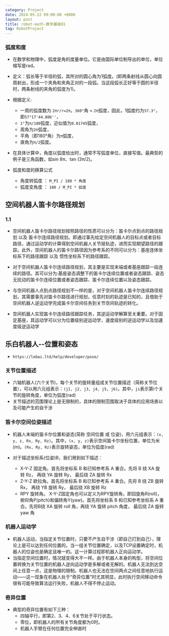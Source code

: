```yaml
---
category: Project
date: 2024-05-22 09:00:00 +0800
layout: post
title: robot-math-数学基础01
tag: RobotProject
---
```


### 弧度和度

+ 在数学和物理中，弧度是角的度量单位。它是由国际单位制导出的单位，单位缩写是rad。
+ 定义：弧长等于半径的弧，其所对的圆心角为1弧度。(即两条射线从圆心向圆周射出，形成一个夹角和夹角正对的一段弧。当这段弧长正好等于圆的半径时，两条射线的夹角的弧度为1)。

+ 根据定义:
  + 一周的弧度数为 `2πr/r=2π`，`360°`角 = `2π`弧度，因此，1弧度约为`57.3°`，即`57°17'44.806''`，
  + `1°`为`π/180`弧度，近似值为`0.01745`弧度，
  + 周角为`2π`弧度，
  + 平角（即180°角）为`π`弧度，
  + 直角为`π/2`弧度。

+ 在具体计算中，角度以弧度给出时，通常不写弧度单位，直接写值。最典型的例子是三角函数，如sin 8π、tan (3π/2)。

+ 弧度和度的换算公式
  + 角度转弧度 ： `M_PI / 180 * 角度`
  + 弧度变角度 ： `180 / M_PI * 弧度`


## 空间机器人笛卡尔路径规划

### 1.1

+ 空间机器人笛卡尔路径规划按照路径的性质可以分为：笛卡尔点到点的路径规划 以及 笛卡尔连续路径规划。即通过事先给定空间机器人的目标点或者目标路径，通过运动学的计算得到空间机器人关节层轨迹，进而实现期望路径的跟踪。此外，空间机器人的笛卡尔路径因为参考系的不同可以分为：基座连体坐标系下的路径跟踪 以及 惯性坐标系下的路径跟踪。

+ 对于空间机器人笛卡尔连续路径规划，其主要是实现末端或者基座跟踪一段连续的路径。其可以分为:基座姿态调整下的笛卡尔连续位置或者姿态跟踪、姿态无扰动的笛卡尔连续位置或者姿态跟踪、笛卡尔连续位置以及姿态跟踪。
+ 与空间机器人点到点路径规划不一样的是，对于空间机器人笛卡尔连续路径规划，其需要事先对笛卡尔路径进行规划，任意时刻的轨迹是已知的，且借助于空间机器人逆运动学完成笛卡尔空间任务到关节空间轨迹的转化。

+ 空间机器人实现笛卡尔连续路径跟踪任务，其逆运动学解算至关重要。对于固定基座，其运动学可以分为位置级别逆运动学，速度级别的逆运动学以及加速度级逆运动学

## 乐白机器人--位置和姿态

+ `https://lebai.ltd/help/developer/pose/`

### 关节位置描述

+ 六轴机器人(六个关节)，每个关节的旋转量组成关节位置描述（简称关节位置），可以用六元组表示：`(j1, j2, j3, j4, j5, j6)`。其中，`ji`表示第i个关节的旋转角度，单位为弧度(rad)
+ 关节描述的范围理论上是无限制的，具体的限制范围取决于具体的应用场景以及可能产生的自干涉

### 笛卡尔空间位姿描述

+ 机器人末端的笛卡尔位置和姿态(简称 空间位置 或 位姿)，用六元组表示：`(x, y, z, Rx, Ry, Rz)`。其中，`(x, y, z)`表示空间笛卡尔坐标位置，单位为米(m)。`(Rx, Ry, Rz)`表示旋转姿态，单位为弧度(rad)

+ 对于描述坐标系(位姿)B，我们用到如下描述：
  + X-Y-Z 固定角。首先将坐标系 B 和已知参考系 A 重合。先将 B 绕 XA 旋转 Rz， 再绕 YA 旋转 Ry， 最后绕 ZA 旋转 Rx
  + Z-Y-Z 欧拉角。首先将坐标系 B 和已知参考系 A 重合。先将 B 绕 ZB 旋转 Rx， 再绕 YB 旋转 Ry， 最后绕 XB 旋转 Rz
  + RPY 旋转角。 X-Y-Z固定角也可以定义为RPY旋转角，即回旋角R(roll)，俯仰角P(pitch)和偏转角Y(yaw)。首先将坐标系 B 和已知参考坐标系 A 重合。先将B绕 XA 旋转 roll 角，再绕 YA 旋转 pitch 角度， 最后绕 ZA 旋转 yaw 角

### 机器人运动学

+ 机器人运动，当指定关节位置时，只要不产生自干涉（即自己打到自己），理论上是可以达到任何位置的。当一组关节位置确定，以及TCP设置确定时，机器人的位姿也是确定且唯一的。这一计算过程即机器人正向运动学。
+ 当指定空间位置时，情况就变得大不一样。由于机器人本身的构型，将空间位置转换为关节位置的机器人逆向运动学是多解或者无解的。机器人无法到达空间上任意一点，这是物理的限制。机器人也无法在空间两点之间任意地执行运动——这一现象在机器人处于“奇异位置”时尤其明显，此时执行空间移动命令很有可能导致算法运行失败，机器人不得不停止运动。

### 奇异位置

+ 典型的奇异位置有如下三种：
  + 四轴平行，即第2、3、4、6关节处于平行状态。
  + 零位，即机器人的所有关节角度都为0时。
  + 机器人手臂在任何位置完全伸直时